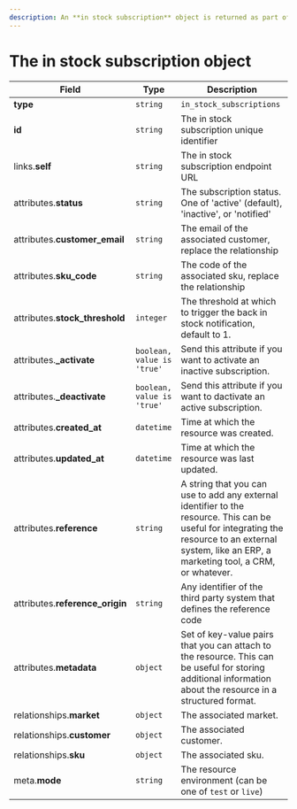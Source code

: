 ```yaml
---
description: An **in stock subscription** object is returned as part of the response body of each successful list, retrieve, create or update API call.
---
```


# The in stock subscription object

| Field          | Type     | Description                                  |
| -------------- | -------- | -------------------------------------------- |
| **type**       | `string` | `in_stock_subscriptions`                        |
| **id**         | `string` | The in stock subscription unique identifier  |
| links.**self** | `string` | The in stock subscription endpoint URL       |
| attributes.**status** | `string` | The subscription status. One of 'active' (default), 'inactive', or 'notified' |
| attributes.**customer_email** | `string` | The email of the associated customer, replace the relationship |
| attributes.**sku_code** | `string` | The code of the associated sku, replace the relationship |
| attributes.**stock_threshold** | `integer` | The threshold at which to trigger the back in stock notification, default to 1. |
| attributes.**_activate** | `boolean, value is 'true'` | Send this attribute if you want to activate an inactive subscription. |
| attributes.**_deactivate** | `boolean, value is 'true'` | Send this attribute if you want to dactivate an active subscription. |
| attributes.**created_at** | `datetime` | Time at which the resource was created. |
| attributes.**updated_at** | `datetime` | Time at which the resource was last updated. |
| attributes.**reference** | `string` | A string that you can use to add any external identifier to the resource. This can be useful for integrating the resource to an external system, like an ERP, a marketing tool, a CRM, or whatever. |
| attributes.**reference_origin** | `string` | Any identifier of the third party system that defines the reference code |
| attributes.**metadata** | `object` | Set of key-value pairs that you can attach to the resource. This can be useful for storing additional information about the resource in a structured format. |
| relationships.**market** | `object` | The associated market. |
| relationships.**customer** | `object` | The associated customer. |
| relationships.**sku** | `object` | The associated sku. |
| meta.**mode** | `string` | The resource environment \(can be one of `test` or `live`\) |

